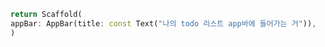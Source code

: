<!-- appbar 넣기 (상단에 있는 바) -->

```dart
return Scaffold(
appBar: AppBar(title: const Text("나의 todo 리스트 app바에 들어가는 거")),
)
```
